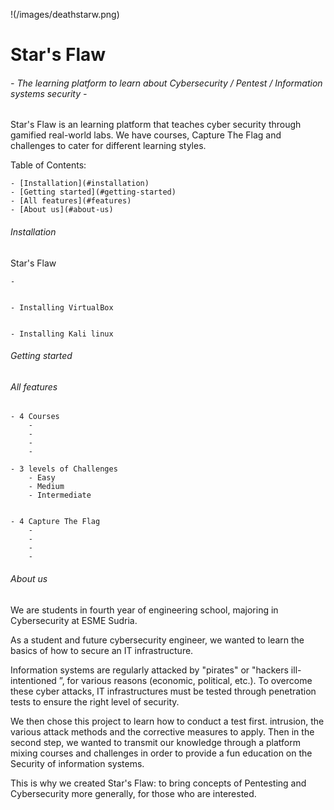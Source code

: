 !(/images/deathstarw.png)

# Star's Flaw


###### - The learning platform to learn about Cybersecurity / Pentest / Information systems security -

Star's Flaw is an learning platform that teaches cyber security through gamified real-world labs. We have courses, Capture The Flag and challenges to cater for different learning styles.

Table of Contents:

    - [Installation](#installation)
    - [Getting started](#getting-started)
    - [All features](#features)
    - [About us](#about-us)


###### Installation

Star's Flaw 

    -


    - Installing VirtualBox


    - Installing Kali linux


###### Getting started



###### All features

    - 4 Courses
        -
        -
        -
        -
    
    - 3 levels of Challenges
        - Easy  
        - Medium
        - Intermediate


    - 4 Capture The Flag
        -
        -
        -
        -

###### About us

We are students in fourth year of engineering school, majoring in Cybersecurity at ESME Sudria.

As a student and future cybersecurity engineer, we wanted to learn the basics of how to secure an IT infrastructure.

Information systems are regularly attacked by "pirates" or "hackers ill-intentioned ”, for various reasons (economic, political, etc.). To overcome these cyber attacks, IT infrastructures must be tested through penetration tests to ensure the right level of security.

We then chose this project to learn how to conduct a test first. intrusion, the various attack methods and the corrective measures to apply. Then in the second step, we wanted to transmit our knowledge through a platform mixing courses and challenges in order to provide a fun education on the Security of information systems.

This is why we created Star's Flaw: to bring concepts of Pentesting and Cybersecurity more generally, for those who are interested.